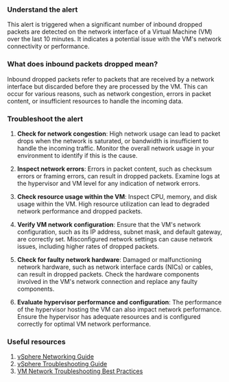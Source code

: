 ### Understand the alert

This alert is triggered when a significant number of inbound dropped packets are detected on the network interface of a Virtual Machine (VM) over the last 10 minutes. It indicates a potential issue with the VM's network connectivity or performance.

### What does inbound packets dropped mean?

Inbound dropped packets refer to packets that are received by a network interface but discarded before they are processed by the VM. This can occur for various reasons, such as network congestion, errors in packet content, or insufficient resources to handle the incoming data.

### Troubleshoot the alert

1. **Check for network congestion**: High network usage can lead to packet drops when the network is saturated, or bandwidth is insufficient to handle the incoming traffic. Monitor the overall network usage in your environment to identify if this is the cause.

2. **Inspect network errors**: Errors in packet content, such as checksum errors or framing errors, can result in dropped packets. Examine logs at the hypervisor and VM level for any indication of network errors.

3. **Check resource usage within the VM**: Inspect CPU, memory, and disk usage within the VM. High resource utilization can lead to degraded network performance and dropped packets.

4. **Verify VM network configuration**: Ensure that the VM's network configuration, such as its IP address, subnet mask, and default gateway, are correctly set. Misconfigured network settings can cause network issues, including higher rates of dropped packets.

5. **Check for faulty network hardware**: Damaged or malfunctioning network hardware, such as network interface cards (NICs) or cables, can result in dropped packets. Check the hardware components involved in the VM's network connection and replace any faulty components.

6. **Evaluate hypervisor performance and configuration**: The performance of the hypervisor hosting the VM can also impact network performance. Ensure the hypervisor has adequate resources and is configured correctly for optimal VM network performance.

### Useful resources

1. [vSphere Networking Guide](https://docs.vmware.com/en/VMware-vSphere/7.0/com.vmware.vsphere.networking.doc/GUID-32DA33D2-7B68-471B-AF7F-0AE5456070EC.html)
2. [vSphere Troubleshooting Guide](https://docs.vmware.com/en/VMware-vSphere/7.0/com.vmware.vsphere.troubleshooting.doc/GUID-12989131-47E7-4005-B940-5BA5F5C089CF.html)
3. [VM Network Troubleshooting Best Practices](https://www.vmwareblog.org/troubleshooting-vm-network-performance-part-1/)